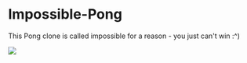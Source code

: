 # Impossible-Pong
This Pong clone is called impossible for a reason - you just can't win :^)

![](https://i.imgur.com/cV8yb4Z.gifv)
